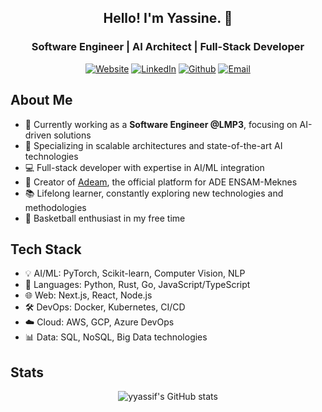 <h2 align="center">Hello! I'm Yassine. 👋</h2>
<h3 align="center">Software Engineer | AI Architect | Full-Stack Developer</h3>
<p align="center">
  <a href="https://yyassif.dev" target="_blank"><img alt="Website" src="https://img.shields.io/badge/Website-12100E.svg?style=for-the-badge&logo=Vercel&logoColor=white" /></a> 
  <a href="https://www.linkedin.com/in/yassineyassif/" target="_blank"><img alt="LinkedIn" src="https://img.shields.io/badge/LinkedIn-%230077B5.svg?style=for-the-badge&logo=LinkedIn&logoColor=white" /></a> 
  <a href="https://github.com/yyassif" target="_blank"><img alt="Github" src="https://img.shields.io/badge/GitHub-12100E.svg?style=for-the-badge&logo=Github&logoColor=white" /></a> 
  <a href="mailto:me@yyassif.dev"><img alt="Email" src="https://img.shields.io/badge/Email-FF4949.svg?style=for-the-badge&logo=Gmail&logoColor=white" /></a>
</p>

## About Me

-   🔭 Currently working as a **Software Engineer @LMP3**, focusing on AI-driven solutions
-   🚀 Specializing in scalable architectures and state-of-the-art AI technologies
-   💻 Full-stack developer with expertise in AI/ML integration
-   🌟 Creator of [Adeam](https://adeam.ma), the official platform for ADE ENSAM-Meknes
-   📚 Lifelong learner, constantly exploring new technologies and methodologies
-   🏀 Basketball enthusiast in my free time

## Tech Stack

-   💡 AI/ML: PyTorch, Scikit-learn, Computer Vision, NLP
-   🐍 Languages: Python, Rust, Go, JavaScript/TypeScript
-   🌐 Web: Next.js, React, Node.js
-   🛠 DevOps: Docker, Kubernetes, CI/CD
-   ☁️ Cloud: AWS, GCP, Azure DevOps
-   📊 Data: SQL, NoSQL, Big Data technologies

## Stats

<p align="center"> <img src="https://github-readme-stats.vercel.app/api?username=yyassif&show_icons=true&count_private=true&theme=dark" alt="yyassif's GitHub stats" /> </p>
